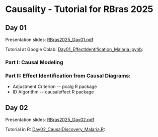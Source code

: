 # Causality - Tutorial for RBras 2025

## Day 01

Presentation slides: [RBras2025_Day01.pdf](https://github.com/adele/Causality-Tutorial/blob/main/RBras%202025/RBras2025CausalityDay01.pdf)

Tutorial at Google Colab: [Day01_EffectIdentification_Malaria.ipynb](https://colab.research.google.com/github/adele/Causality-Tutorial/blob/main/RBras%202025/Day01_EffectIdentification_Malaria.ipynb):

### Part I: Causal Modeling

### Part II: Effect Identification from Causal Diagrams:

-   Adjustment Criterion -- pcalg R package
-   ID Algorithm -- causaleffect R package

## Day 02

Presentation slides: [RBras2025_Day02.pdf](https://github.com/adele/Causality-Tutorial/blob/main/RBras%202025/RBras2025CausalityDay02.pdf)

Tutorial in R: 
[Day02_CausalDiscovery_Malaria.R](https://github.com/adele/Causality-Tutorial/blob/main/RBras%202025/Day02_CausalDiscovery_Malaria.R):

